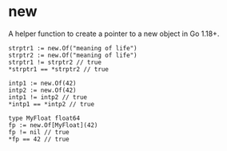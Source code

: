 # new
A helper function to create a pointer to a new object in Go 1.18+.

```
strptr1 := new.Of("meaning of life")
strptr2 := new.Of("meaning of life")
strptr1 != strptr2 // true
*strptr1 == *strptr2 // true

intp1 := new.Of(42)
intp2 := new.Of(42)
intp1 != intp2 // true
*intp1 == *intp2 // true

type MyFloat float64
fp := new.Of[MyFloat](42)
fp != nil // true
*fp == 42 // true
```
